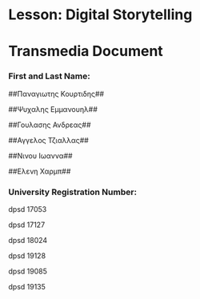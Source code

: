 # Lesson: Digital Storytelling
# Transmedia Document

### First and Last Name:

##Παναγιωτης Κουρτιδης##

##Ψυχαλης Εμμανουηλ##

##Γουλασης Ανδρεας##

##Αγγελος Τζιαλλας##

##Νινου Ιωαννα##

##Ελενη Χαρμπ##


### University Registration Number: 

dpsd 17053

dpsd 17127

dpsd 18024

dpsd 19128

dpsd 19085 

dpsd 19135


